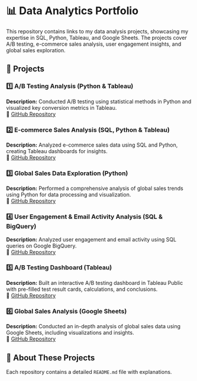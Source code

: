 # 📊 Data Analytics Portfolio  


This repository contains links to my data analysis projects, showcasing my expertise in SQL, Python, Tableau, and Google Sheets. The projects cover A/B testing, e-commerce sales analysis, user engagement insights, and global sales exploration.  


## 🔗 Projects  


### 1️⃣ A/B Testing Analysis (Python & Tableau)  
**Description:** Conducted A/B testing using statistical methods in Python and visualized key conversion metrics in Tableau.  
🔗 [GitHub Repository](https://github.com/Snizhana-DA/A-B-Testing-Analysis-Statistical-Significance.git)  


### 2️⃣ E-commerce Sales Analysis (SQL, Python & Tableau)  
**Description:** Analyzed e-commerce sales data using SQL and Python, creating Tableau dashboards for insights.  
🔗 [GitHub Repository](https://github.com/Snizhana-DA/Sales-Analytics-Project.git)  


### 3️⃣ Global Sales Data Exploration (Python)  
**Description:** Performed a comprehensive analysis of global sales trends using Python for data processing and visualization.  
🔗 [GitHub Repository](https://github.com/Snizhana-DA/Global-Sales-Data-Exploration.git)  


### 4️⃣ User Engagement & Email Activity Analysis (SQL & BigQuery)  
**Description:** Analyzed user engagement and email activity using SQL queries on Google BigQuery.  
🔗 [GitHub Repository](https://github.com/Snizhana-DA/Account-Creation-Email-Analytics-SQL-Query.git)  


### 5️⃣ A/B Testing Dashboard (Tableau)  
**Description:** Built an interactive A/B testing dashboard in Tableau Public with pre-filled test result cards, calculations, and conclusions.  
🔗 [GitHub Repository](https://github.com/Snizhana-DA/AB-Testing-Dashboard-Analysis.git)  


### 6️⃣ Global Sales Analysis (Google Sheets)  
**Description:** Conducted an in-depth analysis of global sales data using Google Sheets, including visualizations and insights.  
🔗 [GitHub Repository](https://github.com/Snizhana-DA/Sales-Analysis-and-Visualization-in-Google-Sheets.git)  


## 📌 About These Projects  
Each repository contains a detailed `README.md` file with explanations.




